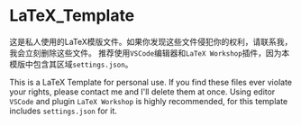 # LaTeX_Template
这是私人使用的LaTeX模版文件。如果你发现这些文件侵犯你的权利，请联系我，我会立刻删除这些文件。
推荐使用`VSCode`编辑器和`LaTeX Workshop`插件，因为本模版中包含其区域`settings.json`。

This is a LaTeX Template for personal use. If you find these files ever violate your rights, please contact me and I'll delete them at once.
Using editor `VSCode` and plugin `LaTeX Workshop` is highly recommended, for this template includes `settings.json` for it.
